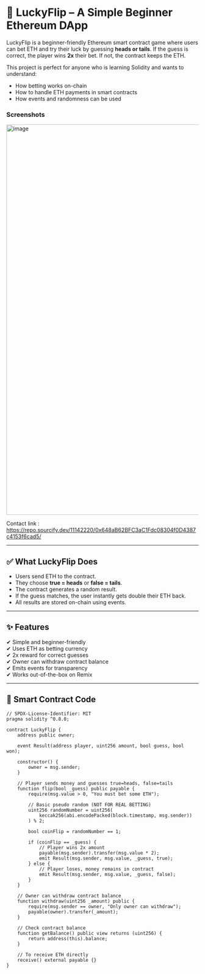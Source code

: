 # 🎲 LuckyFlip – A Simple Beginner Ethereum DApp

LuckyFlip is a beginner-friendly Ethereum smart contract game where users can bet ETH and try their luck by guessing **heads or tails**. If the guess is correct, the player wins **2x** their bet. If not, the contract keeps the ETH.

This project is perfect for anyone who is learning Solidity and wants to understand:
- How betting works on-chain
- How to handle ETH payments in smart contracts
- How events and randomness can be used
### Screenshots
<img width="1920" height="1020" alt="image" src="https://github.com/user-attachments/assets/9719784b-26bc-4953-b780-dcab1cadb4a6" />

Contact link : https://repo.sourcify.dev/11142220/0x648aB62BFC3aC1Fdc08304f0D4387c4153f6cad5/

---

## ✅ What LuckyFlip Does
- Users send ETH to the contract.
- They choose **true = heads** or **false = tails**.
- The contract generates a random result.
- If the guess matches, the user instantly gets double their ETH back.
- All results are stored on-chain using events.

---

## ✨ Features
✔ Simple and beginner-friendly  
✔ Uses ETH as betting currency  
✔ 2x reward for correct guesses  
✔ Owner can withdraw contract balance  
✔ Emits events for transparency  
✔ Works out-of-the-box on Remix

---


## 📜 Smart Contract Code
```solidity
// SPDX-License-Identifier: MIT
pragma solidity ^0.8.0;

contract LuckyFlip {
    address public owner;

    event Result(address player, uint256 amount, bool guess, bool won);

    constructor() {
        owner = msg.sender;
    }

    // Player sends money and guesses true=heads, false=tails
    function flip(bool _guess) public payable {
        require(msg.value > 0, "You must bet some ETH");

        // Basic pseudo random (NOT FOR REAL BETTING)
        uint256 randomNumber = uint256(
            keccak256(abi.encodePacked(block.timestamp, msg.sender))
        ) % 2;

        bool coinFlip = randomNumber == 1;

        if (coinFlip == _guess) {
            // Player wins 2x amount
            payable(msg.sender).transfer(msg.value * 2);
            emit Result(msg.sender, msg.value, _guess, true);
        } else {
            // Player loses, money remains in contract
            emit Result(msg.sender, msg.value, _guess, false);
        }
    }

    // Owner can withdraw contract balance
    function withdraw(uint256 _amount) public {
        require(msg.sender == owner, "Only owner can withdraw");
        payable(owner).transfer(_amount);
    }

    // Check contract balance
    function getBalance() public view returns (uint256) {
        return address(this).balance;
    }

    // To receive ETH directly
    receive() external payable {}
}

